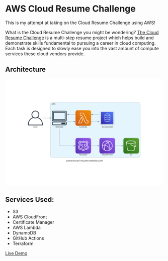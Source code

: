 # AWS Cloud Resume Challenge

This is my attempt at taking on the Cloud Resume Challenge using AWS! 

What is the Cloud Resume Challenge you might be wondering? [The Cloud Resume Challenge](https://cloudresumechallenge.dev/docs/the-challenge/aws/) is a multi-step resume project which helps build and demonstrate skills fundamental to pursuing a career in cloud computing. Each task is designed to slowly ease you into the vast amount of compute services these cloud vendors provide.

## Architecture

![Architecture](/diagram/cameroncarl-resume-website.com.png)

## Services Used:

- S3
- AWS CloudFront
- Certificate Manager
- AWS Lambda
- DynamoDB
- GitHub Actions
- Terraform

[Live Demo](https://my-portfolio-resume-bucket.s3.us-east-1.amazonaws.com/cloud-resume-website/website/index.html)
